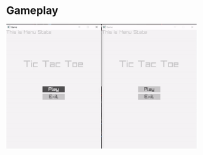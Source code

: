 # Gameplay

![Gameplay](https://github.com/vedangasDARKNINJA/Multiplayer_Tic_Tac_Toe/blob/master/external/gameplay.gif)
